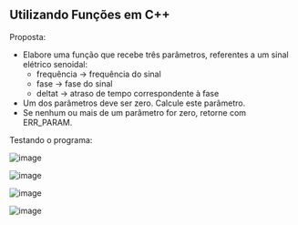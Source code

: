 ## Utilizando Funções em C++

Proposta:
  - Elabore uma função que recebe três parâmetros, referentes a um sinal elétrico senoidal:
      + frequência -> frequência do sinal
      + fase -> fase do sinal
      + deltat -> atraso de tempo correspondente à fase
  - Um dos parâmetros deve ser zero. Calcule este parâmetro.
  - Se nenhum ou mais de um parâmetro for zero, retorne com ERR_PARAM.

Testando o programa:     

![image](https://github.com/LucasMallmannEich/Simple_C_Plus_Plus_Projects/assets/89753549/d03f221d-b280-4d3b-b1fb-91125a2e65bf)

![image](https://github.com/LucasMallmannEich/Simple_C_Plus_Plus_Projects/assets/89753549/7b94413a-966c-4f0a-ab2d-5e542339bef5)

![image](https://github.com/LucasMallmannEich/Simple_C_Plus_Plus_Projects/assets/89753549/4dd44dd9-06a3-4aef-a307-87f5d200173d)

![image](https://github.com/LucasMallmannEich/Simple_C_Plus_Plus_Projects/assets/89753549/d9b898cb-e1a8-4773-8a2e-2821d5ad003a)

